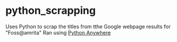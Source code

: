 # python_scrapping
Uses Python to scrap the titles from tthe Google webpage results for "Foss@amrita"
Ran using <a href="https://www.pythonanywhere.com/">Python Anywhere</a> 
